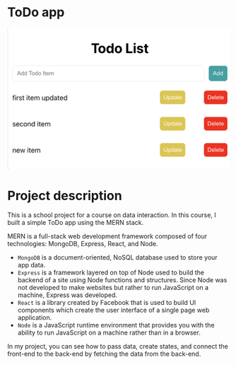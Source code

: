 # ToDo app
![Home page](client/src/images/todo-app.png)

# Project description

This is a school project for a course on data interaction. In this course, I built a simple ToDo app using the MERN stack.

MERN is a full-stack web development framework composed of four technologies: MongoDB, Express, React, and Node.

- `MongoDB` is a document-oriented, NoSQL database used to store your app data.
- `Express` is a framework layered on top of Node used to build the backend of a site using Node functions and structures. Since Node was not developed to make websites but rather to run JavaScript on a machine, Express was developed.
- `React` is a library created by Facebook that is used to build UI components which create the user interface of a single page web application.
- `Node` is a JavaScript runtime environment that provides you with the ability to run JavaScript on a machine rather than in a browser.

In my project, you can see how to pass data, create states, and connect the front-end to the back-end by fetching the data from the back-end.
